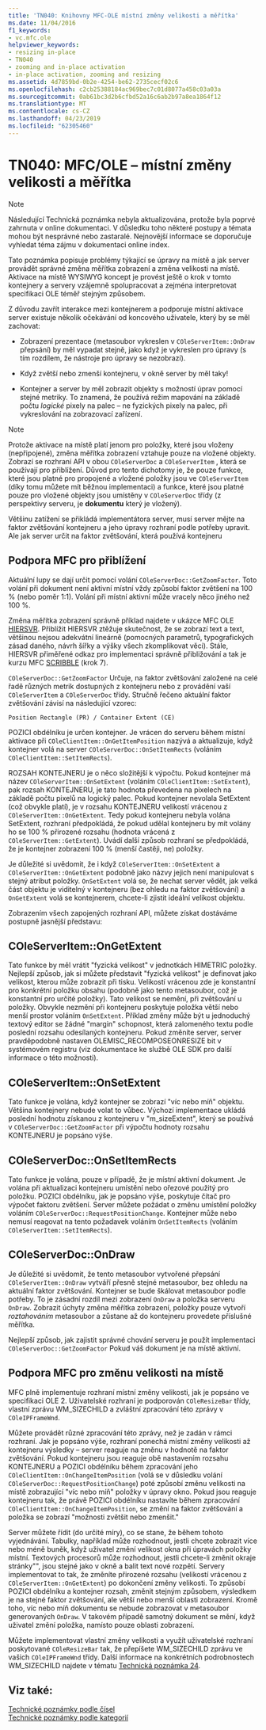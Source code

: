 ```yaml
---
title: 'TN040: Knihovny MFC-OLE místní změny velikosti a měřítka'
ms.date: 11/04/2016
f1_keywords:
- vc.mfc.ole
helpviewer_keywords:
- resizing in-place
- TN040
- zooming and in-place activation
- in-place activation, zooming and resizing
ms.assetid: 4d7859bd-0b2e-4254-be62-2735cecf02c6
ms.openlocfilehash: c2cb25388184ac969bec7c01d8077a458c03a03a
ms.sourcegitcommit: 0ab61bc3d2b6cfbd52a16c6ab2b97a8ea1864f12
ms.translationtype: MT
ms.contentlocale: cs-CZ
ms.lasthandoff: 04/23/2019
ms.locfileid: "62305460"
---
```

# <a name="tn040-mfcole-in-place-resizing-and-zooming"></a>TN040: MFC/OLE – místní změny velikosti a měřítka

> [!NOTE]
>  Následující Technická poznámka nebyla aktualizována, protože byla poprvé zahrnuta v online dokumentaci. V důsledku toho některé postupy a témata mohou být nesprávné nebo zastaralé. Nejnovější informace se doporučuje vyhledat téma zájmu v dokumentaci online index.

Tato poznámka popisuje problémy týkající se úpravy na místě a jak server provádět správné změna měřítka zobrazení a změna velikosti na místě. Aktivace na místě WYSIWYG koncept je provést ještě o krok v tomto kontejnery a servery vzájemně spolupracovat a zejména interpretovat specifikaci OLE téměř stejným způsobem.

Z důvodu zavřít interakce mezi kontejnerem a podporuje místní aktivace server existuje několik očekávání od koncového uživatele, který by se měl zachovat:

- Zobrazení prezentace (metasoubor vykreslen v `COleServerItem::OnDraw` přepsání) by měl vypadat stejně, jako když je vykreslen pro úpravy (s tím rozdílem, že nástroje pro úpravy se nezobrazí).

- Když zvětší nebo zmenší kontejneru, v okně server by měl taky!

- Kontejner a server by měl zobrazit objekty s možností úprav pomocí stejné metriky. To znamená, že používá režim mapování na základě počtu *logické* pixely na palec – ne fyzických pixely na palec, při vykreslování na zobrazovací zařízení.

> [!NOTE]
>  Protože aktivace na místě platí jenom pro položky, které jsou vloženy (nepřipojené), změna měřítka zobrazení vztahuje pouze na vložené objekty. Zobrazí se rozhraní API v obou `COleServerDoc` a `COleServerItem` , která se používají pro přiblížení. Důvod pro tento dichotomy je, že pouze funkce, které jsou platné pro propojené a vložené položky jsou ve `COleServerItem` (díky tomu můžete mít běžnou implementaci) a funkce, které jsou platné pouze pro vložené objekty jsou umístěny v `COleServerDoc` třídy (z perspektivy serveru, je **dokumentu** který je vložený).

Většinu zatížení se přikládá implementátora server, musí server mějte na faktor zvětšování kontejneru a jeho úpravy rozhraní podle potřeby upravit. Ale jak server určit na faktor zvětšování, která používá kontejneru

## <a name="mfc-support-for-zooming"></a>Podpora MFC pro přiblížení

Aktuální lupy se dají určit pomocí volání `COleServerDoc::GetZoomFactor`. Toto volání při dokument není aktivní místní vždy způsobí faktor zvětšení na 100 % (nebo poměr 1:1). Volání při místní aktivní může vracely něco jiného než 100 %.

Změna měřítka zobrazení správně příklad najdete v ukázce MFC OLE [HIERSVR](../overview/visual-cpp-samples.md). Přiblížit HIERSVR ztěžuje skutečnost, že se zobrazí text a text, většinou nejsou adekvátní lineárně (pomocných parametrů, typografických zásad daného, návrh šířky a výšky všech zkomplikovat věci). Stále, HIERSVR přiměřené odkaz pro implementaci správně přibližování a tak je kurzu MFC [SCRIBBLE](../overview/visual-cpp-samples.md) (krok 7).

`COleServerDoc::GetZoomFactor` Určuje, na faktor zvětšování založené na celé řadě různých metrik dostupných z kontejneru nebo z provádění vaší `COleServerItem` a `COleServerDoc` třídy. Stručně řečeno aktuální faktor zvětšování závisí na následující vzorec:

```
Position Rectangle (PR) / Container Extent (CE)
```

POZICI obdélníku je určen kontejner. Je vrácen do serveru během místní aktivace při `COleClientItem::OnGetItemPosition` nazývá a aktualizuje, když kontejner volá na server `COleServerDoc::OnSetItemRects` (voláním `COleClientItem::SetItemRects`).

ROZSAH KONTEJNERU je o něco složitější k výpočtu. Pokud kontejner má název `COleServerItem::OnSetExtent` (voláním `COleClientItem::SetExtent`), pak rozsah KONTEJNERU, je tato hodnota převedena na pixelech na základě počtu pixelů na logický palec. Pokud kontejner nevolala SetExtent (což obvykle platí), je v rozsahu KONTEJNERU velikostí vrácenou z `COleServerItem::OnGetExtent`. Tedy pokud kontejneru nebyla volána SetExtent, rozhraní předpokládá, že pokud udělal kontejneru by mít volány ho se 100 % přirozené rozsahu (hodnota vrácená z `COleServerItem::GetExtent`). Uvádí další způsob rozhraní se předpokládá, že je kontejner zobrazení 100 % (menší častěji, ne) položky.

Je důležité si uvědomit, že i když `COleServerItem::OnSetExtent` a `COleServerItem::OnGetExtent` podobně jako názvy jejich není manipulovat s stejný atribut položky. `OnSetExtent` volá se, že nechat server vědět, jak velká část objektu je viditelný v kontejneru (bez ohledu na faktor zvětšování) a `OnGetExtent` volá se kontejnerem, chcete-li zjistit ideální velikost objektu.

Zobrazením všech zapojených rozhraní API, můžete získat dostáváme postupně jasnější představu:

## <a name="coleserveritemongetextent"></a>COleServerItem::OnGetExtent

Tato funkce by měl vrátit "fyzická velikost" v jednotkách HIMETRIC položky. Nejlepší způsob, jak si můžete představit "fyzická velikost" je definovat jako velikost, kterou může zobrazit při tisku. Velikostí vrácenou zde je konstantní pro konkrétní položku obsahu (podobně jako tento metasoubor, což je konstantní pro určité položky). Tato velikost se nemění, při zvětšování u položky. Obvykle nezmění při kontejneru poskytuje položka větší nebo menší prostor voláním `OnSetExtent`. Příklad změny může být u jednoduchý textový editor se žádné "margin" schopnost, která zalomeného textu podle poslední rozsahu odesílaných kontejneru. Pokud změníte server, server pravděpodobně nastaven OLEMISC_RECOMPOSEONRESIZE bit v systémovém registru (viz dokumentace ke službě OLE SDK pro další informace o této možnosti).

## <a name="coleserveritemonsetextent"></a>COleServerItem::OnSetExtent

Tato funkce je volána, když kontejner se zobrazí "víc nebo míň" objektu. Většina kontejnery nebude volat to vůbec. Výchozí implementace ukládá poslední hodnotu získanou z kontejneru v "m_sizeExtent", který se používá v `COleServerDoc::GetZoomFactor` při výpočtu hodnoty rozsahu KONTEJNERU je popsáno výše.

## <a name="coleserverdoconsetitemrects"></a>COleServerDoc::OnSetItemRects

Tato funkce je volána, pouze v případě, že je místní aktivní dokument. Je volána při aktualizaci kontejneru umístění nebo ořezové použitý pro položku. POZICI obdélníku, jak je popsáno výše, poskytuje čítač pro výpočet faktoru zvětšení. Server můžete požádat o změnu umístění položky voláním `COleServerDoc::RequestPositionChange`. Kontejner může nebo nemusí reagovat na tento požadavek voláním `OnSetItemRects` (voláním `COleServerItem::SetItemRects`).

## <a name="coleserverdocondraw"></a>COleServerDoc::OnDraw

Je důležité si uvědomit, že tento metasoubor vytvořené přepsání `COleServerItem::OnDraw` vytváří přesně stejné metasoubor, bez ohledu na aktuální faktor zvětšování. Kontejner se bude škálovat metasoubor podle potřeby. To je zásadní rozdíl mezi zobrazení `OnDraw` a položka serveru `OnDraw`. Zobrazit úchyty změna měřítka zobrazení, položky pouze vytvoří *roztahováním* metasoubor a zůstane až do kontejneru provedete příslušné měřítka.

Nejlepší způsob, jak zajistit správné chování serveru je použít implementaci `COleServerDoc::GetZoomFactor` Pokud váš dokument je na místě aktivní.

## <a name="mfc-support-for-in-place-resizing"></a>Podpora MFC pro změnu velikosti na místě

MFC plně implementuje rozhraní místní změny velikosti, jak je popsáno ve specifikaci OLE 2. Uživatelské rozhraní je podporován `COleResizeBar` třídy, vlastní zprávu WM_SIZECHILD a zvláštní zpracování této zprávy v `COleIPFrameWnd`.

Můžete provádět různé zpracování této zprávy, než je zadán v rámci rozhraní. Jak je popsáno výše, rozhraní ponechá místní změny velikosti až kontejneru výsledky – server reaguje na změnu v hodnotě na faktor zvětšování. Pokud kontejneru jsou reaguje obě nastavením rozsahu KONTEJNERU a POZICI obdélníku během zpracování jeho `COleClientItem::OnChangeItemPosition` (volá se v důsledku volání `COleServerDoc::RequestPositionChange`) poté způsobí změnu velikosti na místě zobrazující "víc nebo míň" položky v úpravy okno. Pokud jsou reaguje kontejneru tak, že právě POZICI obdélníku nastavíte během zpracování `COleClientItem::OnChangeItemPosition`, se změní na faktor zvětšování a položka se zobrazí "možnosti zvětšit nebo zmenšit."

Server můžete řídit (do určité míry), co se stane, že během tohoto vyjednávání. Tabulky, například může rozhodnout, jestli chcete zobrazit více nebo méně buněk, když uživatel změní velikost okna při úpravách položky místní. Textových procesorů může rozhodnout, jestli chcete-li změnit okraje stránky"", jsou stejné jako v okně a balit text nové rozpětí. Servery implementovat to tak, že změníte přirozené rozsahu (velikostí vrácenou z `COleServerItem::OnGetExtent`) po dokončení změny velikosti. To způsobí POZICI obdélníku a kontejner rozsah, změnit stejným způsobem, výsledkem je na stejné faktor zvětšování, ale větší nebo menší oblasti zobrazení. Kromě toho, víc nebo míň dokumentu se nebude zobrazovat v metasoubor generovaných `OnDraw`. V takovém případě samotný dokument se mění, když uživatel změní položka, namísto pouze oblasti zobrazení.

Můžete implementovat vlastní změny velikosti a využít uživatelské rozhraní poskytované `COleResizeBar` tak, že přepíšete WM_SIZECHILD zprávu ve vašich `COleIPFrameWnd` třídy. Další informace na konkrétních podrobnostech WM_SIZECHILD najdete v tématu [Technická poznámka 24](../mfc/tn024-mfc-defined-messages-and-resources.md).

## <a name="see-also"></a>Viz také:

[Technické poznámky podle čísel](../mfc/technical-notes-by-number.md)<br/>
[Technické poznámky podle kategorií](../mfc/technical-notes-by-category.md)
